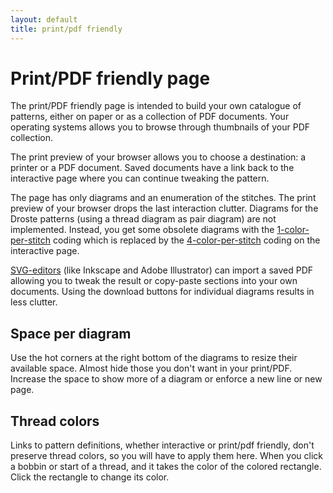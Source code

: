 ```yaml
---
layout: default
title: print/pdf friendly
---
```


Print/PDF friendly page
=======================

The print/PDF friendly page is intended to build your own catalogue of patterns,
either on paper or as a collection of PDF documents.
Your operating systems allows you to browse through thumbnails of your PDF collection.

The print preview of your browser allows you to choose a destination:
a printer or a PDF document. Saved documents have a link back to the
interactive page where you can continue tweaking the pattern.

The page has only diagrams and an enumeration of the stitches.
The print preview of your browser drops the last interaction clutter.
Diagrams for the Droste  patterns (using a thread diagram as pair diagram)
are not implemented. Instead, you get some obsolete diagrams with the
[1-color-per-stitch](Color-Code) coding which is replaced by the
[4-color-per-stitch](color-rules) coding on the interactive page.

[SVG-editors](Reshape-Patterns#evaluated-editors)
(like Inkscape and Adobe Illustrator) can import a saved PDF
allowing you to tweak the result or copy-paste sections into your own documents.
Using the download buttons for individual diagrams results in less clutter.

Space per diagram
-----------------
Use the hot corners at the right bottom of the diagrams
to resize their available space.
Almost hide those you don't want in your print/PDF.
Increase the space to show more of a diagram or enforce a new line or new page.

Thread colors
-------------
Links to pattern definitions, whether interactive or print/pdf friendly,
don't preserve thread colors, so you will have to apply them here.
When you click a bobbin or start of a thread,
and it takes the color of the colored rectangle.
Click the rectangle to change its color.